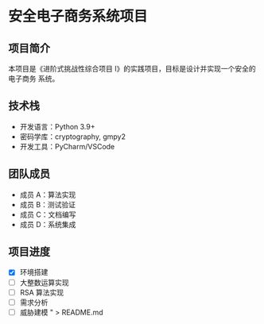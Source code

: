 # 安全电子商务系统项目
## 项目简介
本项目是《进阶式挑战性综合项目 I》的实践项目，目标是设计并实现一个安全的电子商务
系统。
## 技术栈
- 开发语言：Python 3.9+
- 密码学库：cryptography, gmpy2
- 开发工具：PyCharm/VSCode
## 团队成员
- 成员 A：算法实现
- 成员 B：测试验证
- 成员 C：文档编写
- 成员 D：系统集成
## 项目进度
- [x] 环境搭建
- [ ] 大整数运算实现
- [ ] RSA 算法实现
- [ ] 需求分析
- [ ] 威胁建模
" > README.md

